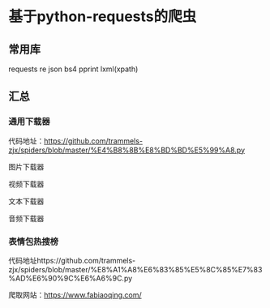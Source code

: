 # 基于python-requests的爬虫
## 常用库
requests
re
json
bs4
pprint
lxml(xpath)
## 汇总

### 通用下载器 
代码地址：https://github.com/trammels-zjx/spiders/blob/master/%E4%B8%8B%E8%BD%BD%E5%99%A8.py

图片下载器

视频下载器

文本下载器

音频下载器

### 表情包热搜榜
代码地址https://github.com/trammels-zjx/spiders/blob/master/%E8%A1%A8%E6%83%85%E5%8C%85%E7%83%AD%E6%90%9C%E6%A6%9C.py

爬取网站：https://www.fabiaoqing.com/


